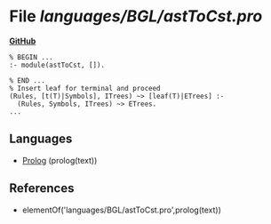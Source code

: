 # File _languages/BGL/astToCst.pro_
**[GitHub](https://github.com/softlang/yas/blob/master/languages/BGL/astToCst.pro)**
```
% BEGIN ...
:- module(astToCst, []).

% END ...
% Insert leaf for terminal and proceed
(Rules, [t(T)|Symbols], ITrees) ~> [leaf(T)|ETrees] :-
  (Rules, Symbols, ITrees) ~> ETrees.
...
```

## Languages
* [Prolog](../languages/Prolog.md) (prolog(text))

## References
* elementOf('languages/BGL/astToCst.pro',prolog(text))
